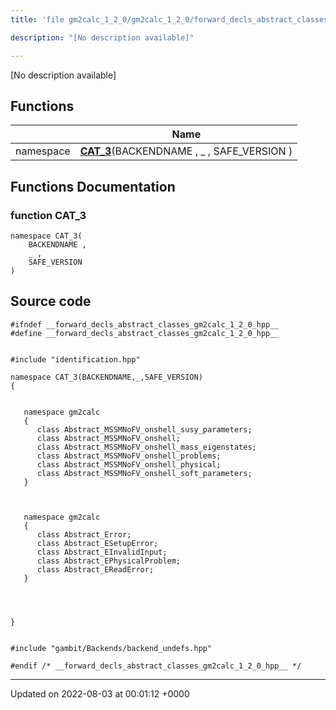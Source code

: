 ```yaml
---
title: 'file gm2calc_1_2_0/gm2calc_1_2_0/forward_decls_abstract_classes.hpp'

description: "[No description available]"

---
```







[No description available]

## Functions

|                | Name           |
| -------------- | -------------- |
| namespace | **[CAT_3](/documentation/code/colliderbit_development/files/gm2calc__1__2__0_2forward__decls__abstract__classes_8hpp/#function-cat-3)**(BACKENDNAME , _ , SAFE_VERSION ) |


## Functions Documentation

### function CAT_3

```
namespace CAT_3(
    BACKENDNAME ,
    _ ,
    SAFE_VERSION 
)
```




## Source code

```
#ifndef __forward_decls_abstract_classes_gm2calc_1_2_0_hpp__
#define __forward_decls_abstract_classes_gm2calc_1_2_0_hpp__


#include "identification.hpp"

namespace CAT_3(BACKENDNAME,_,SAFE_VERSION)
{
   
   
   namespace gm2calc
   {
      class Abstract_MSSMNoFV_onshell_susy_parameters;
      class Abstract_MSSMNoFV_onshell;
      class Abstract_MSSMNoFV_onshell_mass_eigenstates;
      class Abstract_MSSMNoFV_onshell_problems;
      class Abstract_MSSMNoFV_onshell_physical;
      class Abstract_MSSMNoFV_onshell_soft_parameters;
   }
   
   
   
   namespace gm2calc
   {
      class Abstract_Error;
      class Abstract_ESetupError;
      class Abstract_EInvalidInput;
      class Abstract_EPhysicalProblem;
      class Abstract_EReadError;
   }
   
   
   
   
}


#include "gambit/Backends/backend_undefs.hpp"

#endif /* __forward_decls_abstract_classes_gm2calc_1_2_0_hpp__ */
```


-------------------------------

Updated on 2022-08-03 at 00:01:12 +0000
